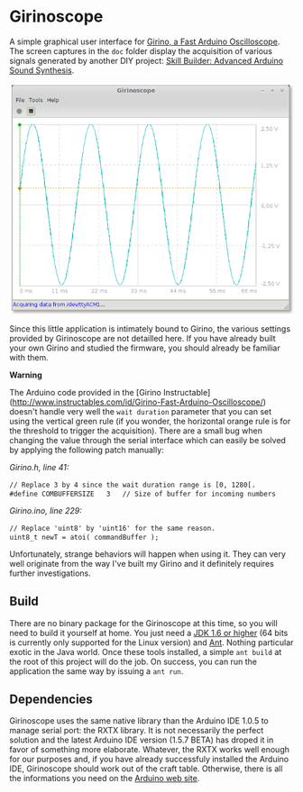Girinoscope
===========

A simple graphical user interface for
[Girino, a Fast Arduino Oscilloscope](http://www.instructables.com/id/Girino-Fast-Arduino-Oscilloscope/).
The screen captures in the `doc` folder display the acquisition of various signals generated by another DIY project:
[Skill Builder: Advanced Arduino Sound Synthesis](http://makezine.com/projects/make-35/advanced-arduino-sound-synthesis/).

![Screen capture of a sine signal acquisition](doc/sine_20kHz_a.png "Acquiring sine signal")

Since this little application is intimately bound to Girino,
the various settings provided by Girinoscope are not detailled here.
If you have already built your own Girino and studied the firmware,
you should already be familiar with them.

**Warning**

The Arduino code provided in the [Girino Instructable]
(http://www.instructables.com/id/Girino-Fast-Arduino-Oscilloscope/)
doesn't handle very well the `wait duration` parameter that you can set using the vertical green rule
(if you wonder, the horizontal orange rule is for the threshold to trigger the acquisition).
There are a small bug when changing the value through the serial interface
which can easily be solved by applying the following patch manually:

*Girino.h, line 41:*

	// Replace 3 by 4 since the wait duration range is [0, 1280[.
	#define COMBUFFERSIZE   3   // Size of buffer for incoming numbers

*Girino.ino, line 229:*

	// Replace 'uint8' by 'uint16' for the same reason.
	uint8_t newT = atoi( commandBuffer );

Unfortunately, strange behaviors will happen when using it.
They can very well originate from the way I've built my Girino
and it definitely requires further investigations.

Build
-----

There are no binary package for the Girinoscope at this time, so you will need to build it yourself at home.
You just need a [JDK 1.6 or higher](http://www.oracle.com/technetwork/java/javase/downloads/index.html)
(64 bits is currently only supported for the Linux version)
and [Ant](http://ant.apache.org/bindownload.cgi).
Nothing particular exotic in the Java world.
Once these tools installed, a simple `ant build` at the root of this project will do the job.
On success, you can run the application the same way by issuing a `ant run`.

Dependencies
------------

Girinoscope uses the same native library than the Arduino IDE 1.0.5 to manage serial port: the RXTX library.
It is not necessarily the perfect solution
and the latest Arduino IDE version (1.5.7 BETA) has droped it in favor of something more elaborate.
Whatever, the RXTX works well enough for our purposes and, if you have already successfuly installed the Arduino IDE,
Girinoscope should work out of the craft table.
Otherwise, there is all the informations you need on the [Arduino web site](http://arduino.cc/en/Guide/HomePage).
